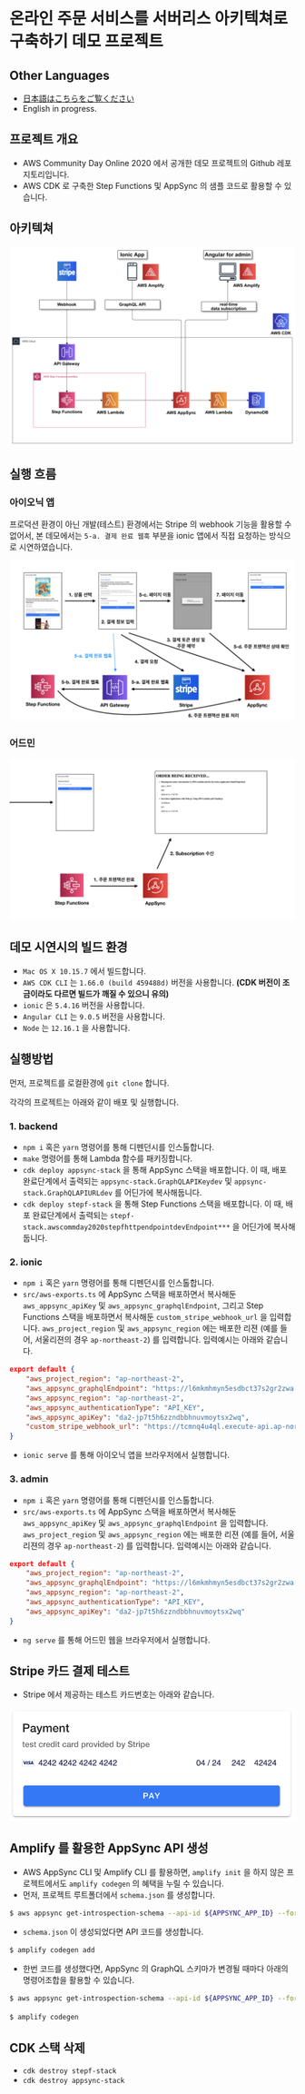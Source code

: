 # 온라인 주문 서비스를 서버리스 아키텍쳐로 구축하기 데모 프로젝트

## Other Languages
- [日本語はこちらをご覧ください](./README.jp.md)
- English in progress.

## 프로젝트 개요

- AWS Community Day Online 2020 에서 공개한 데모 프로젝트의 Github 레포지토리입니다. 
- AWS CDK 로 구축한 Step Functions 및 AppSync 의 샘플 코드로 활용할 수 있습니다.

## 아키텍쳐

![](./images/architecture-diagram.png)

## 실행 흐름

### 아이오닉 앱

프로덕션 환경이 아닌 개발(테스트) 환경에서는 Stripe 의 webhook 기능을 활용할 수 없어서, 본 데모에서는 `5-a. 결제 완료 웹훅` 부분을 ionic 앱에서 직접 요청하는 방식으로 시연하였습니다.

![](./images/demo-flow-ionic.png)


### 어드민
![](./images/demo-flow-admin.png)

## 데모 시연시의 빌드 환경

- `Mac OS X 10.15.7` 에서 빌드합니다. 
- `AWS CDK CLI` 는 `1.66.0 (build 459488d)` 버전을 사용합니다. **(CDK 버전이 조금이라도 다르면 빌드가 깨질 수 있으니 유의)**
- `ionic` 은 `5.4.16` 버전을 사용합니다.
- `Angular CLI` 는 `9.0.5` 버전을 사용합니다.
- `Node` 는 `12.16.1` 을 사용합니다.

## 실행방법

먼저, 프로젝트를 로컬환경에 `git clone` 합니다.

각각의 프로젝트는 아래와 같이 배포 및 실행합니다.

### 1. backend
- `npm i` 혹은 `yarn` 명령어를 통해 디펜던시를 인스톨합니다.
- `make` 명령어를 통해 Lambda 함수를 패키징합니다.
- `cdk deploy appsync-stack` 을 통해 AppSync 스택을 배포합니다. 이 때, 배포 완료단계에서 출력되는 `appsync-stack.GraphQLAPIKeydev` 및 `appsync-stack.GraphQLAPIURLdev` 를 어딘가에 복사해둡니다.
- `cdk deploy stepf-stack` 을 통해 Step Functions 스택을 배포합니다. 이 때, 배포 완료단계에서 출력되는 `stepf-stack.awscommday2020stepfhttpendpointdevEndpoint***` 을 어딘가에 복사해둡니다.

### 2. ionic
- `npm i` 혹은 `yarn` 명령어를 통해 디펜던시를 인스톨합니다.
- `src/aws-exports.ts` 에 AppSync 스택을 배포하면서 복사해둔 `aws_appsync_apiKey` 및 `aws_appsync_graphqlEndpoint`, 그리고 Step Functions 스택을 배포하면서 복사해둔 `custom_stripe_webhook_url` 을 입력합니다. `aws_project_region` 및 `aws_appsync_region` 에는 배포한 리젼 (예를 들어, 서울리젼의 경우 `ap-northeast-2`) 를 입력합니다. 입력예시는 아래와 같습니다.
```json
export default {
    "aws_project_region": "ap-northeast-2",
    "aws_appsync_graphqlEndpoint": "https://l6mkmhmyn5esdbct37s2gr2zwa.appsync-api.ap-northeast-2.amazonaws.com/graphql",
    "aws_appsync_region": "ap-northeast-2",
    "aws_appsync_authenticationType": "API_KEY",
    "aws_appsync_apiKey": "da2-jp7t5h6zzndbbhnuvmoytsx2wq",
    "custom_stripe_webhook_url": "https://tcmnq4u4ql.execute-api.ap-northeast-2.amazonaws.com/dev/"
}
```
- `ionic serve` 를 통해 아이오닉 앱을 브라우저에서 실행합니다.

### 3. admin
- `npm i` 혹은 `yarn` 명령어를 통해 디펜던시를 인스톨합니다.
- `src/aws-exports.ts` 에 AppSync 스택을 배포하면서 복사해둔 `aws_appsync_apiKey` 및 `aws_appsync_graphqlEndpoint` 을 입력합니다. `aws_project_region` 및 `aws_appsync_region` 에는 배포한 리젼 (예를 들어, 서울리젼의 경우 `ap-northeast-2`) 를 입력합니다. 입력예시는 아래와 같습니다.
```json
export default {
    "aws_project_region": "ap-northeast-2",
    "aws_appsync_graphqlEndpoint": "https://l6mkmhmyn5esdbct37s2gr2zwa.appsync-api.ap-northeast-2.amazonaws.com/graphql",
    "aws_appsync_region": "ap-northeast-2",
    "aws_appsync_authenticationType": "API_KEY",
    "aws_appsync_apiKey": "da2-jp7t5h6zzndbbhnuvmoytsx2wq"
}
```
- `ng serve` 를 통해 어드민 웹을 브라우저에서 실행합니다.

## Stripe 카드 결제 테스트
- Stripe 에서 제공하는 테스트 카드번호는 아래와 같습니다.

![](./images/stripe-test-card.png)

## Amplify 를 활용한 AppSync API 생성
- AWS AppSync CLI 및 Amplify CLI 를 활용하면, `amplify init` 을 하지 않은 프로젝트에서도 `amplify codegen` 의 혜택을 누릴 수 있습니다.
- 먼저, 프로젝트 루트폴더에서 `schema.json` 를 생성합니다.
```sh
$ aws appsync get-introspection-schema --api-id ${APPSYNC_APP_ID} --format JSON schema.json
```
- `schema.json` 이 생성되었다면 API 코드를 생성합니다.
```sh
$ amplify codegen add
```
- 한번 코드를 생성했다면, AppSync 의 GraphQL 스키마가 변경될 때마다 아래의 명령어조합을 활용할 수 있습니다.
```sh
$ aws appsync get-introspection-schema --api-id ${APPSYNC_APP_ID} --format JSON schema.json

$ amplify codegen
```


## CDK 스택 삭제
- `cdk destroy stepf-stack`
- `cdk destroy appsync-stack`